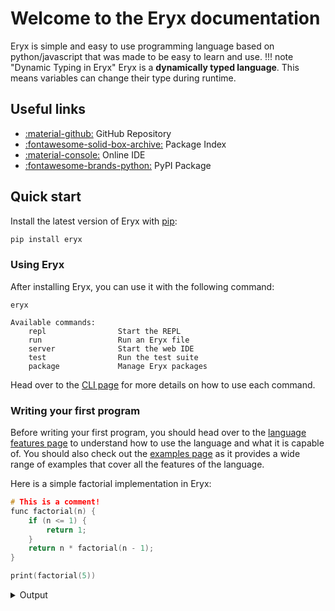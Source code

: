 # Welcome to the Eryx documentation

Eryx is simple and easy to use programming language based on python/javascript that was made to be easy to learn and use.
!!! note "Dynamic Typing in Eryx"
    Eryx is a **dynamically typed language**. This means variables can change their type during runtime.

## Useful links

- [:material-github:](https://github.com/ImShyMike/Eryx) GitHub Repository
- [:fontawesome-solid-box-archive:](https://eryx-packages.shymike.tech) Package Index
- [:material-console:](https://eryx.shymike.tech) Online IDE
- [:fontawesome-brands-python:](https://pypi.org/project/Eryx) PyPI Package


## Quick start

Install the latest version of Eryx with [pip](https://pypi.org/project/pip):

```sh
pip install eryx
```

### Using Eryx

After installing Eryx, you can use it with the following command:

```
eryx

Available commands:
    repl                Start the REPL
    run                 Run an Eryx file
    server              Start the web IDE
    test                Run the test suite
    package             Manage Eryx packages
```

Head over to the [CLI page](cli.md) for more details on how to use each command.

### Writing your first program

Before writing your first program, you should head over to the [language features page](language-features.md) to understand how to use the language and what it is capable of.
You should also check out the [examples page](examples.md) as it provides a wide range of examples that cover all the features of the language.

Here is a simple factorial implementation in Eryx:
```C title="factorial.eryx" linenums="1"
# This is a comment!
func factorial(n) {
    if (n <= 1) {
        return 1;
    }
    return n * factorial(n - 1);
}

print(factorial(5))
```
<details>
<summary>Output</summary>
```C linenums="1"
120
```
</details>
